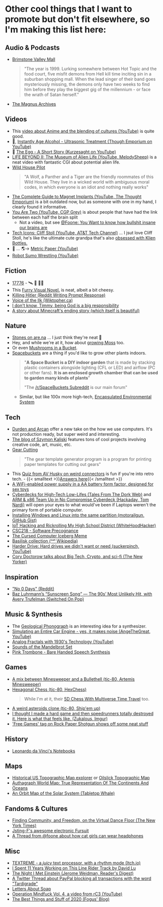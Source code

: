 # Other cool things that I want to promote but don't fit elsewhere, so I'm making this list here:

<link rel="stylesheet" href="/css_overrides/light.css">

## Audio & Podcasts

* [Brimstone Valley Mall](https://podcastaddict.com/podcast/2486564)
  > "The year is 1999. Lurking somewhere between Hot Topic and the food court, five misfit demons from Hell kill time inciting sin in a suburban shopping mall. When the lead singer of their band goes mysteriously missing, the demons only have two weeks to find him before they play the biggest gig of the millennium - or face the wrath of Satan herself."
* [The Magnus Archives](https://rustyquill.com/show/the-magnus-archives/)

## Videos

* This [video about Anime and the blending of cultures (YouTube)](https://www.youtube.com/watch?v=kX8_-uHgFew&ab_channel=TheCartoonCipher) is quite good.
* 🍻, [Instantly Age Alcohol - Ultrasonic Treatment (Though Emporium on YouTube)](https://www.youtube.com/watch?v=YlQT4ptwLKs)
* 🥚 [The Egg - A Short Story (Kurzesaght on YouTube)](https://www.youtube.com/watch?v=h6fcK_fRYaI)
* [LIFE BEYOND II: The Museum of Alien Life (YouTube, MelodySheep)](https://www.youtube.com/watch?v=ThDYazipjSI) is a neat video with fantastic CGI about potential alien life.
* [Wild House Pilot](https://www.youtube.com/watch?v=fU4I79HubyM)
  > "A Wolf, a Panther and a Tiger are the friendly roommates of this Wild House. They live in a wicked world with ambiguous moral codes, in which everyone is an idiot and nothing really works"
* [The Complete Guide to Magnet Implants (YouTube, The Thought Emporium)](https://www.youtube.com/watch?v=3aVwvJn7vpo) is a bit outdated now, but as someone with one in my hand, I clearly found it informative.
* [You Are Two (YouTube, CGP Grey)](https://www.youtube.com/watch?v=wfYbgdo8e-8) is about people that have had the link between each half the brain split
  * Not a video, but see [@Foone: You Want to know how bullshit insane our brains are](https://twitter.com/Foone/status/1014267515696922624) 
* [Tech Icons: Cliff Stoll (YouTube, AT&T Tech Channel)](https://www.youtube.com/watch?v=Qt0844ViQDI) ... I jsut love Cliff Stoll, he's like the ultimate cute grandpa that's also [obsessed with Klien Bottles.](https://www.youtube.com/watch?v=-k3mVnRlQLU&ab_channel=Numberphile)
* 🐜 ... 🌎→ [Metric Paper (YouTube)](https://www.youtube.com/watch?v=9DiHy5ZHzN0)
* [Robot Sumo Wrestling (YouTube)](https://www.youtube.com/watch?v=QCqxOzKNFks&list=FLFMnqfaTa1se1LfbCB3peJQ&index=6)

## Fiction

* [17776](https://www.sbnation.com/a/17776-football) - 🛰 🏈 📅🌌
* This [Furry Visual Novel.](https://play.google.com/store/apps/details?id=klace.majorminor.androidmv&hl=en_US) is neat, albeit a bit cheesy.
* [Killing Hitler (Reddit Writing Prompt Response)](https://www.reddit.com/r/WritingPrompts/comments/46qkd4/wpkilling_hitler_has_become_a_sport_amongst_time/d074op9?utm_source=share&utm_medium=web2x)
* [Voice of the Ilk (Wiktopher.ca)](https://wiktopher.ca/site/chapter_01.html)
* [I don't know, Timmy, being God is a big responsibility](https://qntm.org/responsibility)
* [A story about Minecraft's ending story (which itself is beautiful)](https://theeggandtherock.substack.com/p/i-wrote-a-story-for-a-friend)

## Nature

* [Stones on are.na](https://www.are.na/martin-murphy/stones) ... I just think they're neat 🥔
* Hey, and while we're at it, how about  [growing Moss](http://ifyoulived.org/moss.html) too.
* Or even [Mushrooms in a Bucket](https://www.youtube.com/watch?v=vyAn2QEeMsM).
* [Spacebuckets](https://spacebuckets.com/gallery/) are a thing if you'd like to grow other plants indoors.
  > "**A Space Bucket is a DIY indoor garden** that is made by stacking plastic containers alongside lighting (CFL or LED) and airflow (PC or other fans). **It is an enclosed growth chamber that can be used to garden many kinds of plants**"
  >
  > "The [/r/SpaceBuckets Subreddit](https://www.reddit.com/r/SpaceBuckets) is our main forum"
  * Similar, but like 100x more high-tech, [Encapsulated Environmental System](https://azumamakoto.com/3705/)

## Tech

* [Durden and Arcan](http://durden.arcan-fe.com/) offer a new take on the how we use computers. It's not production ready, but super weird and interesting.
* [The blog of Szymon Kaliski](https://szymonkaliski.com) features tons of cool projects involving creative code, art, music, etc.
* [Gear Cutting](https://woodgears.ca/gear_cutting/index.html)
  > "The gear template generator program is a program for printing paper templates for cutting out gears"
* This [Quiz from AV Husky on weird connectors](https://t.co/V5tsc7CJlD?amp=1) is fun if you're into retro tech. - {{< smalltext >}}[Answers here](https://docs.google.com/document/d/1czu143pnaL7EBAKtcgpAtIpiUtQyGYRQ3DDX3nXuVhQ/edit){{< /smalltext >}}
* [A WiFi-enabled power supply in a AA battery form factor, designed for sex toys](https://github.com/heyspacebuck/double-oh)
* [Cyberdecks for High-Tech Low-Lifes (Tales From The Dork Web)](https://thedorkweb.substack.com/p/tales-from-the-dork-web-9) and [ARM & x86 Team Up in No Compromise Cyberdeck (Hackaday, Tom Nardi)](https://hackaday.com/2020/12/05/arm-and-x86-team-up-in-no-compromise-cyberdeck/) will open your eyes to what would've been if Laptops weren't the primary form of portable computer.
* [Installing Windows and Linux into the same partition (motorailgun, GitHub Gist)](https://gist.github.com/motorailgun/cc2c573f253d0893f429a165b5f851ee)
* [IoT Hacking and Rickrolling My High School District (WhiteHoodHacker)](https://whitehoodhacker.net/posts/2021-10-04-the-big-rick)
* [CSC218 - Software Precognance](https://suricrasia.online/unfiction/CSC218-Software-Precognance.pdf)
* [The Cursed Computer Iceberg Meme](https://suricrasia.online/iceberg/)
* [Basilisk collection (ⁿᵒᵗ Wikipedia)](https://suricrasia.online/unfiction/basilisk/)
* [Harder Drive: Hard drives we didn't want or need (suckerpinch, YouTube)](https://www.youtube.com/watch?v=JcJSW7Rprio)
* [Cory Doctorow talks about Big Tech, Crypto, and sci-fi (The New Yorker)](https://www.newyorker.com/culture/the-new-yorker-interview/cory-doctorow-wants-you-to-know-what-computers-can-and-cant-do)

## Inspiration 

* ["No 0 Days" (Reddit)](https://www.reddit.com/r/getdisciplined/comments/1q96b5/i_just_dont_care_about_myself/cdah4af/?utm_source=share&utm_medium=web2x)
* [Baz Luhrmann’s “Sunscreen Song” — The 90s’ Most Unlikely Hit, with Avery Trufelman (Switched On Pop)](https://switchedonpop.com/episodes/everybodys-free-to-wear-sunscreen-avery-trufelman-baz-luhrmann)

## Music & Synthesis

* The [Geological Phonograph](https://azlen.me/blog/geological_phonograph/) is an interesting idea for a synthesizer.
* [Simulating an Entire Car Engine - yes, it makes noise (AngeTheGreat, YouTube)](https://www.youtube.com/watch?v=RKT-sKtR970)
* [Analog Fractals with 1930's Technology (YouTube)](https://www.youtube.com/watch?v=Pv26QAOcb6Q)
* [Sounds of the Mandelbrot Set](https://www.youtube.com/watch?v=GiAj9WW1OfQ)
* [Pink Trombone - Bare Handed Speech Synthesis](https://dood.al/pinktrombone/)

## Games

* [A mix between Minesweeper and a Bullethell (tic-80, Artemis Minesweeper)](https://swamp-kun.itch.io/artemis-minesweeper)
* [Hexagonal Chess (tic-80, HexChess)](https://tic80.com/play?cart=1496)
  > While I'm at it, their [5D Chess With Multiverse Time Travel](https://store.steampowered.com/app/1349230/5D_Chess_With_Multiverse_Time_Travel/) too.
* [A weird asteroids clone (tic-80, Ship'em up)](https://tic80.com/play?cart=1495) 
* [I thought I made a hard game and then speedrunners totally destroyed it. Here is what that feels like. (Zukalous, Imgur)](https://imgur.com/t/speedrunning/zDoWihd)
* ['Free Games' tag on Rock Paper Shotgun shows off some neat stuff](https://www.rockpapershotgun.com/tag/free-games/)

## History

* [Leonardo da Vinci's Notebooks](https://www.vam.ac.uk/articles/leonardo-da-vincis-notebooks)

## Maps

* [Historical US Topographic Map explorer](https://kylebarron.dev/usgs-topo-mosaic/) or [Oilslick Topographic Map](http://mrgris.com/projects/oilslick/)
* [Authagraph World Map: True Representation Of The Continents And Oceans](https://totravelistolive.co/authagraph-world-map/)
* [An Orbit Map of the Solar System (Tabletop Whale)](http://tabletopwhale.com/2019/06/10/the-solar-system.html)

## Fandoms & Cultures

* [Finding Community, and Freedom, on the Virtual Dance Floor (The New York Times)](https://www.nytimes.com/2022/12/27/arts/music/vrchat-virtual-reality-clubbing.html)
* [Jsting-F's awesome electronic Fursuit](https://www.youtube.com/watch?v=gGOFU62wVco)
* [A Thread from @foone about how cat girls can wear headphones](https://twitter.com/Foone/status/1338302831950921729)

## Misc

* [TEXTREME - a *juicy* text processor, with a rhythm mode (Itch.io)](https://ash-k.itch.io/textreme)
* [I Spent 11 Years Working on This Line Rider Track by David Lu](https://delu.medium.com/i-spent-11-years-working-on-this-line-rider-track-96742fc0b709)
* [The Night I Met Einstein (Jerome Weidman, Reader's Digest)](https://www.rd.com/article/the-night-i-met-einstein/)
* [A Twitter Thread about PayPal blocking all transactions with the word "Tardigrade"](https://twitter.com/ArchieMcPhee/status/1304434532293046272)
* [Letters About Soap](https://people.cs.ksu.edu/~schmidt/soap.txt)
* [Operation Mindfuck Vol. 4, a video from rC3 (YouTube)](https://www.youtube.com/watch?v=ywYBT0xM7so)
* [The Best Things and Stuff of 2020 (Fogus' Blog)](http://blog.fogus.me/2020/12/31/the-best-things-and-stuff-of-2020/)

  



<p hidden>uwu, are you looking at my source https://www.youtube.com/watch?v=o9l4EiYFZjg</p>
